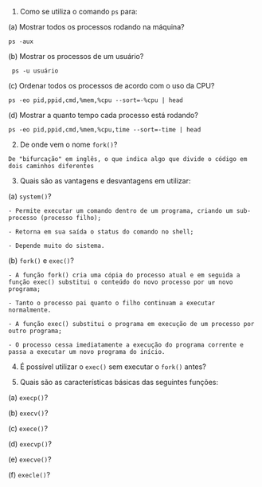 1. Como se utiliza o comando `ps` para:

(a) Mostrar todos os processos rodando na máquina?

`ps -aux`

(b) Mostrar os processos de um usuário?

` ps -u usuário`

(c) Ordenar todos os processos de acordo com o uso da CPU?

 `ps -eo pid,ppid,cmd,%mem,%cpu --sort=-%cpu | head`

(d) Mostrar a quanto tempo cada processo está rodando?

`ps -eo pid,ppid,cmd,%mem,%cpu,time --sort=-time | head`

2. De onde vem o nome `fork()`?

`De "bifurcação" em inglês, o que indica algo que divide o código em dois caminhos diferentes`

3. Quais são as vantagens e desvantagens em utilizar:

(a) `system()`? 

`- Permite executar um comando dentro de um programa, criando um sub-processo (processo filho);`

`- Retorna em sua saída o status do comando no shell;`

`- Depende muito do sistema.`

(b) `fork()` e `exec()`?

`- A função fork() cria uma cópia do processo atual e em seguida a função exec() substitui o conteúdo do novo processo por um novo programa;`

`- Tanto o processo pai quanto o filho continuam a executar normalmente.`

`- A função exec() substitui o programa em execução de um processo por outro programa;`

`- O processo cessa imediatamente a execução do programa corrente e passa a executar um novo programa do início.`

4. É possível utilizar o `exec()` sem executar o `fork()` antes?

5. Quais são as características básicas das seguintes funções:

(a) `execp()`?

(b) `execv()`?

(c) `exece()`?

(d) `execvp()`?

(e) `execve()`?

(f) `execle()`?
